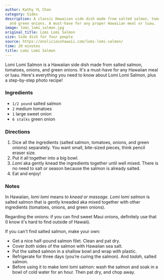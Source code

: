 ```yaml
---
author: Kathy YL Chan
category: Sides
description: A classic Hawaiian side dish made from salted salmon, tomatoes, onions,
  and green onions. A must-have for any proper Hawaiian meal or luau.
image: lomi_lomi_salmon.jpg
original_title: Lomi Lomi Salmon
size: Side dish for four people
source: https://onolicioushawaii.com/lomi-lomi-salmon/
time: 20 minutes
title: Lomi Lomi Salmon
---
```

Lomi Lomi Salmon is a Hawaiian side dish made from salted salmon, tomatoes, onions, and green onions. It's a must-have for any Hawaiian meal or luau. Here's everything you need to know about Lomi Lomi Salmon, plus a step-by-step photo recipe!

### Ingredients

* `1/2 pound` salted salmon
* `2` medium tomatoes
* `1` large sweet onion
* `6 stalks` green onion

### Directions

1. Dice all the ingredients (salted salmon, tomatoes, onions, and green onions) separately. You want small, bite-sized pieces, think pencil eraser size.
2. Put it all together into a big bowl.
3. _Lomi_ aka gently knead the ingredients together until well mixed. There is no need to salt or season because the salmon is already salted.
4. Eat and enjoy!

### Notes

In Hawaiian, _lomi lomi_ means _to knead or massage._ _Lomi lomi salmon_ is salted salmon that is gently kneaded aka mixed together with other ingredients (tomatoes, onions, and green onions).

Regarding the onions: if you can find sweet Maui onions, definitely use that (I know it's hard to find outside of Hawaii).

If you can't find salted salmon, make your own:

- Get a nice half-pound salmon filet. Clean and pat dry.
- Cover _both_ sides of the salmon with Hawaiian sea salt.
- Put the salted salmon in a shallow bowl and wrap with plastic.
- Refrigerate for three days (you’re curing the salmon). And _tadah_, salted salmon.
- Before using it to make lomi lomi salmon: wash the salmon and soak in a bowl of cold water for an hour. Then pat dry, and chop away.